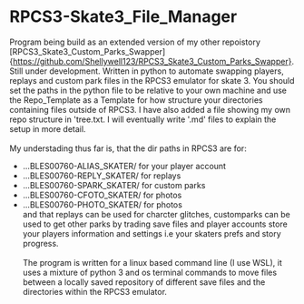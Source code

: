 # RPCS3-Skate3_File_Manager

Program being build as an extended version of my other repoistory [RPCS3_Skate3_Custom_Parks_Swapper]{https://github.com/Shellywell123/RPCS3_Skate3_Custom_Parks_Swapper}. Still under development. Written in python to automate swapping players, replays and custom park files in the RPCS3 emulator for skate 3. You should set the paths in the python file to be relative to your own machine and use the Repo_Template as a Template for how structure your directories containing files outside of RPCS3. I have also added a file showing my own repo structure in 'tree.txt. I will eventually write '.md' files to explain the setup in more detail.\
\
My understading thus far is, that the dir paths in RPCS3 are for:

 - ...BLES00760-ALIAS_SKATER/ for your player account
 - ...BLES00760-REPLY_SKATER/ for replays
 - ...BLES00760-SPARK_SKATER/ for custom parks
 - ...BLES00760-CFOTO_SKATER/ for photos
 - ...BLES00760-PHOTO_SKATER/ for photos
\
and that replays can be used for charcter glitches, customparks can be used to get other parks by trading save files and player accounts store your players information and settings i.e your skaters prefs and story progress.\
\
The program is written for a linux based command line (I use WSL), it uses a mixture of python 3 and os terminal commands to move files between a locally saved repository of different save files and the directories within the RPCS3 emulator.